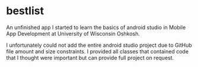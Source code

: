 # bestlist
An unfinished app I started to learn the basics of android studio in Mobile App Development at University of Wisconsin Oshkosh.

I unfortunately could not add the entire android studio project due to GitHub file amount and size constraints.
I provided all classes that contained code that I thought were important but can provide full project on request.
